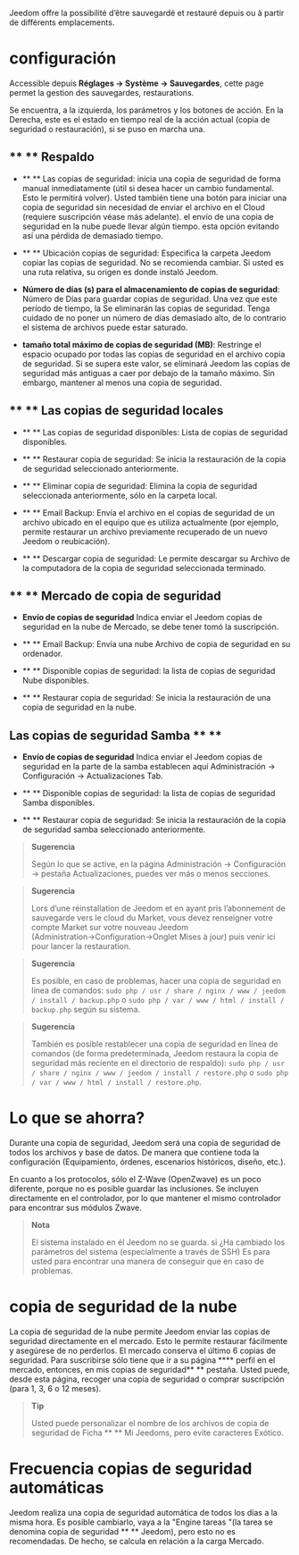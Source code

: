 Jeedom offre la possibilité d’être sauvegardé et restauré depuis ou à partir
de différents emplacements.

configuración
=============

Accessible depuis **Réglages → Système → Sauvegardes**, cette page permet la
gestion des sauvegardes, restaurations.

Se encuentra, a la izquierda, los parámetros y los botones de acción. En la
Derecha, este es el estado en tiempo real de la acción actual (copia de seguridad
o restauración), si se puso en marcha una.

** ** Respaldo
---------------

-   ** ** Las copias de seguridad: inicia una copia de seguridad de forma manual
    inmediatamente (útil si desea hacer un cambio fundamental.
    Esto le permitirá volver). Usted también tiene una
    botón para iniciar una copia de seguridad sin necesidad de enviar el archivo en el
    Cloud (requiere suscripción véase más adelante). el envío de una
    copia de seguridad en la nube puede llevar algún tiempo. esta opción
    evitando así una pérdida de demasiado tiempo.

-   ** ** Ubicación copias de seguridad: Especifica la carpeta
    Jeedom copiar las copias de seguridad. No se recomienda
    cambiar. Si usted es una ruta relativa, su origen es
    donde instaló Jeedom.

-   **Número de días (s) para el almacenamiento de copias de seguridad**: Número de
    Días para guardar copias de seguridad. Una vez que este período de tiempo, la
    Se eliminarán las copias de seguridad. Tenga cuidado de no poner un número
    de días demasiado alto, de lo contrario el sistema de archivos puede
    estar saturado.

-   **tamaño total máximo de copias de seguridad (MB)**: Restringe
    el espacio ocupado por todas las copias de seguridad en el archivo
    copia de seguridad. Si se supera este valor, se eliminará Jeedom
    las copias de seguridad más antiguas a caer por debajo de la
    tamaño máximo. Sin embargo, mantener al menos una copia de seguridad.

** ** Las copias de seguridad locales
-----------------------

-   ** ** Las copias de seguridad disponibles: Lista de copias de seguridad disponibles.

-   ** ** Restaurar copia de seguridad: Se inicia la restauración de la copia de seguridad
    seleccionado anteriormente.

-   ** ** Eliminar copia de seguridad: Elimina la copia de seguridad seleccionada
    anteriormente, sólo en la carpeta local.

-   ** ** Email Backup: Envía el archivo en el
    copias de seguridad de un archivo ubicado en el equipo que es
    utiliza actualmente (por ejemplo, permite restaurar un archivo
    previamente recuperado de un nuevo Jeedom o reubicación).

-   ** ** Descargar copia de seguridad: Le permite descargar su
    Archivo de la computadora de la copia de seguridad seleccionada terminado.

** ** Mercado de copia de seguridad
----------------------

-   **Envío de copias de seguridad** Indica enviar el Jeedom
    copias de seguridad en la nube de Mercado, se debe tener
    tomó la suscripción.

-   ** ** Email Backup: Envía una nube
    Archivo de copia de seguridad en su ordenador.

-   ** ** Disponible copias de seguridad: la lista de copias de seguridad
    Nube disponibles.

-   ** ** Restaurar copia de seguridad: Se inicia la restauración de una
    copia de seguridad en la nube.

Las copias de seguridad Samba ** **
---------------------

-   **Envío de copias de seguridad** Indica enviar el Jeedom
    copias de seguridad en la parte de la samba establecen aquí
    Administración → Configuración → Actualizaciones Tab.

-   ** ** Disponible copias de seguridad: la lista de copias de seguridad
    Samba disponibles.

-   ** ** Restaurar copia de seguridad: Se inicia la restauración de la copia de seguridad
    samba seleccionado anteriormente.

> **Sugerencia**
>
> Según lo que se active, en la página
> Administración → Configuración → pestaña Actualizaciones, puedes ver
> más o menos secciones.

> **Sugerencia**
>
> Lors d’une réinstallation de Jeedom et en ayant pris l’abonnement de
> sauvegarde vers le cloud du Market, vous devez renseigner votre compte
> Market sur votre nouveau Jeedom (Administration→Configuration→Onglet
> Mises à jour) puis venir ici pour lancer la restauration.

> **Sugerencia**
>
> Es posible, en caso de problemas, hacer una copia de seguridad en línea de
> comandos: `sudo php / usr / share / nginx / www / jeedom / install / backup.php`
> o `sudo php / var / www / html / install / backup.php` según su sistema.

> **Sugerencia**
>
> También es posible restablecer una copia de seguridad en línea de
> comandos (de forma predeterminada, Jeedom restaura la copia de seguridad más reciente
> en el directorio de respaldo):
> `sudo php / usr / share / nginx / www / jeedom / install / restore.php` o
> `sudo php / var / www / html / install / restore.php`.

Lo que se ahorra?
==============================

Durante una copia de seguridad, Jeedom será una copia de seguridad de todos los archivos y
base de datos. De manera que contiene toda la configuración
(Equipamiento, órdenes, escenarios históricos, diseño, etc.).

En cuanto a los protocolos, sólo el Z-Wave (OpenZwave) es un poco
diferente, porque no es posible guardar las inclusiones.
Se incluyen directamente en el controlador, por lo que
mantener el mismo controlador para encontrar sus módulos Zwave.

> **Nota**
>
> El sistema instalado en él Jeedom no se guarda. si
> ¿Ha cambiado los parámetros del sistema (especialmente a través de SSH)
> Es para usted para encontrar una manera de conseguir que en caso de problemas.

copia de seguridad de la nube
================

La copia de seguridad de la nube permite Jeedom enviar las copias de seguridad
directamente en el mercado. Esto le permite restaurar fácilmente
y asegúrese de no perderlos. El mercado conserva el último 6
copias de seguridad. Para suscribirse sólo tiene que ir a su página
**** perfil en el mercado, entonces, en mis copias de seguridad** ** pestaña. Usted
puede, desde esta página, recoger una copia de seguridad o comprar
suscripción (para 1, 3, 6 o 12 meses).

> **Tip**
>
> Usted puede personalizar el nombre de los archivos de copia de seguridad de
> Ficha ** ** Mi Jeedoms, pero evite caracteres
> Exótico.

Frecuencia copias de seguridad automáticas
======================================

Jeedom realiza una copia de seguridad automática de todos los días a la misma
hora. Es posible cambiarlo, vaya a la "Engine
tareas "(la tarea se denomina copia de seguridad ** ** Jeedom), pero esto no es
recomendadas. De hecho, se calcula en relación a la carga
Mercado.
